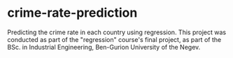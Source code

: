 # crime-rate-prediction
Predicting the crime rate in each country using regression.
This project was conducted as part of the "regression" course's final project, as part of the BSc. in Industrial Engineering, Ben-Gurion University of the Negev.
